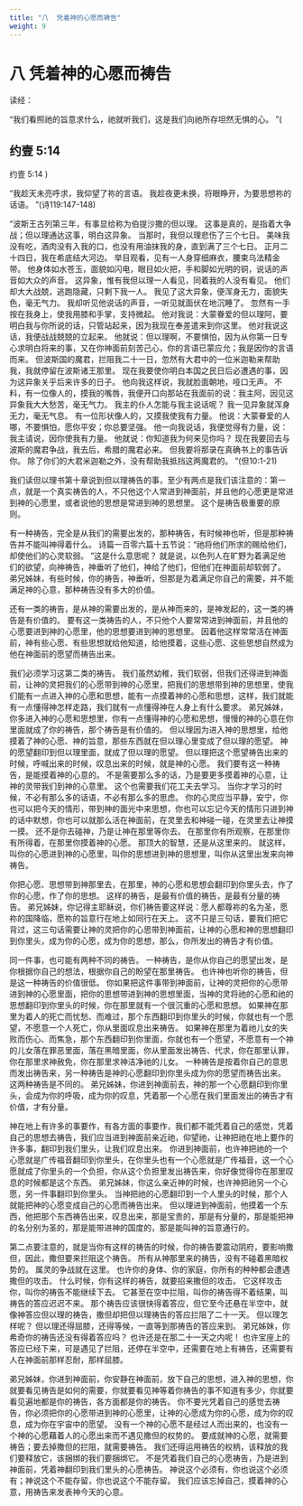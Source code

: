 ```yaml
---
title: "八  凭着神的心愿而祷告"
weight: 9
---
```


# 八 凭着神的心愿而祷告


读经：

“我们看照祂的旨意求什么，祂就听我们，这是我们向祂所存坦然无惧的心。
”(

## 约壹 5:14

约壹 5:14
)

“我趁天未亮呼求，我仰望了祢的言语。
我趁夜更未换，将眼睁开，为要思想祢的话语。
”(诗119:147-148)

“波斯王古列第三年，有事显给称为伯提沙撒的但以理。
这事是真的，是指着大争战；但以理通达这事，明白这异象。
当那时，我但以理悲伤了三个七日。
美味我没有吃，酒肉没有入我的口，也没有用油抹我的身，直到满了三个七日。
正月二十四日，我在希底结大河边。
举目观看，见有一人身穿细麻衣，腰束乌法精金带。
他身体如水苍玉，面貌如闪电，眼目如火把，手和脚如光明的铜，说话的声音如大众的声音。
这异象，惟有我但以理一人看见，同着我的人没有看见。
他们却大大战兢，逃跑隐藏，只剩下我一人。
我见了这大异象，便浑身无力，面貌失色，毫无气力。
我却听见他说话的声音，一听见就面伏在地沉睡了。
忽然有一手按在我身上，使我用膝和手掌，支持微起。
他对我说：大蒙眷爱的但以理阿，要明白我与你所说的话，只管站起来，因为我现在奉差遣来到你这里。
他对我说这话，我便战战兢兢的立起来。
他就说：但以理啊，不要惧怕，因为从你第一日专心求明白将来的事，又在你神面前刻苦己心，你的言语已蒙应允；我是因你的言语而来。
但波斯国的魔君，拦阻我二十一日，忽然有大君中的一位米迦勒来帮助我，我就停留在波斯诸王那里。
现在我要使你明白本国之民日后必遭遇的事，因为这异象关乎后来许多的日子。
他向我这样说，我就脸面朝地，哑口无声。
不料，有一位像人的，摸我的嘴唇，我便开口向那站在我面前的说：我主阿，因见这异象我大大愁苦，毫无气力。
我主的仆人怎能与我主说话呢？
我一见异象就浑身无力，毫无气息。
有一位形状像人的，又摸我使我有力量。
他说：大蒙眷爱的人哪，不要惧怕，愿你平安；你总要坚强。
他一向我说话，我便觉得有力量，说：我主请说，因你使我有力量。
他就说：你知道我为何来见你吗？
现在我要回去与波斯的魔君争战，我去后，希腊的魔君必来。
但我要将那录在真确书上的事告诉你。
除了你们的大君米迦勒之外，没有帮助我抵挡这两魔君的。
”(但10:1-21)

我们读但以理书第十章说到但以理祷告的事，至少有两点是我们该注意的：第一点，就是一个真实祷告的人，不只他这个人常进到神面前，并且他的心愿更是常进到神的心愿里，或者说他的思想是常进到神的思想里。
这个是祷告极重要的原则。

有一种祷告，完全是从我们的需要出发的，那种祷告，有时候神也听，但是那种祷告并不能叫神得着什么。
诗篇一百零六篇十五节说：“祂将他们所求的赐给他们，却使他们的心灵软弱。
”这是什么意思呢？
就是说，以色列人在旷野为着满足他们的欲望，向神祷告，神垂听了他们，神给了他们，但他们在神面前却软弱了。
弟兄姊妹，有些时候，你的祷告，神垂听，但那是为着满足你自己的需要，并不能满足神的心意，那种祷告没有多大的价值。

还有一类的祷告，是从神的需要出发的，是从神而来的，是神发起的，这一类的祷告是有价值的。
要有这一类祷告的人，不只他个人要常常进到神面前，并且他的心愿要进到神的心愿里，他的思想要进到神的思想里。
因着他这样常常活在神面前，神有些心愿、有些思想就给他知道，给他摸着，这些心愿、这些思想自然成为他在神面前的愿望而祷告出来。

我们必须学习这第二类的祷告。
我们虽然幼稚，我们软弱，但我们还得进到神面前，让神的灵把我们的心愿带到神的心愿里，把我们的思想带到神的思想里，使我们能有一点进入神的心愿和思想，能有一点摸着神的心愿和思想，这样，我们就能有一点懂得神怎样走路，我们就有一点懂得神在人身上有什么要求。
弟兄姊妹，你多进入神的心愿和思想里，你有一点懂得神的心愿和思想，慢慢的神的心意在你里面就成了你的祷告，那个祷告是有价值的。
但以理因为进入神的思想里，给他摸着了神的心愿、神的旨意，那些东西就在但以理心里变成了但以理的愿望。
神的愿望翻印到但以理里面，就成了但以理的愿望。
但以理把这个愿望祷告出来的时候，呼喊出来的时候，叹息出来的时候，就是神的心愿。
我们要有这一种祷告，是能摸着神的心意的。
不是需要那么多的话，乃是要更多摸着神的心意，让神的灵带我们到神的心意里。
这个也需要我们花工夫去学习。
当你才学习的时候，不必有那么多的话语，不必有那么多的思虑。
你的心灵应当平静，安宁，你也可以把今天的情形，带到神的面光中来思想，你也可以忘记今天的情形只进到神的话中默想，你也可以就那么活在神面前，在灵里去和神碰一碰，在灵里去让神摸一摸。
还不是你去碰神，乃是让神在那里等你去。
在那里你有所观察，在那里你有所得着，在那里你摸着神的心愿。
那顶大的智慧，还是从这里来的。
就这样，叫你的心愿进到神的心愿里，叫你的思想进到神的思想里，叫你从这里出发来向神祷告。

你把心愿、思想带到神那里去，在那里，神的心愿和思想会翻印到你里头去，作了你的心愿，作了你的思想。
这样的祷告，是最有价值的祷告，是最有分量的祷告。
弟兄姊妹，你记得主耶稣说，你们祷告要这样说：愿人都尊祢的名为圣，愿祢的国降临，愿祢的旨意行在地上如同行在天上。
这不只是三句话，要我们把它背过，这三句话需要让神的灵把你的心思带到神面前，让神的心愿和神的思想翻印到你里头，成为你的心愿，成为你的思想，那么，你所发出的祷告才有价值。

同一件事，也可能有两种不同的祷告。
一种祷告，是你从你自己的愿望出发，是你根据你自己的想法，根据你自己的盼望在那里祷告。
也许神也听你的祷告，但是这一种祷告的价值很低。
你如果把这件事带到神面前，让神的灵把你的心愿带进到神的心愿里面，把你的思想带进到神的思想里面，当神的灵将祂的心愿和祂的思想翻印到你里头的时候，你在那里就有一个很沉重的心愿和思想。
如果神在那里为着人的死亡而忧愁、而难过，那个东西翻印到你里头的时候，你就也有一个愿望，不愿意一个人死亡，你从里面叹息出来祷告。
如果神在那里为着祂儿女的失败而伤心、而焦急，那个东西翻印到你里面，你就也有一个愿望，不愿意有一个神的儿女落在罪恶里面，落在黑暗里面，你从里面发出祷告、代求，你在那里认罪，你在那里求神赦免，你在那里求神洁净祂的儿女。
一种祷告是按着你自己的意思而发出祷告来，另一种祷告是神的心愿翻印到你里头成为你的愿望而祷告出来。
这两种祷告是不同的。
弟兄姊妹，你进到神面前去，神的那一个心愿翻印到你里头，会成为你的呼吸，成为你的叹息，凭着那一个心愿在我们里面发出的祷告才有价值，才有分量。

神在地上有许多的事要作，有各方面的事要作，我们都不能凭着自己的感觉，凭着自己的思想去祷告，我们应当进到神面前亲近祂，仰望祂，让神把祂在地上要作的许多事，翻印到我们里头，让我们叹息出来。
你进到神面前，也许神把祂的一个心愿就是广传福音翻印到你里头，在你里头也有一个心愿就是广传福音，这一个心愿就成了你里头的一个负担，你从这个负担里发出祷告来，你好像觉得你在那里叹息的时候都是这个东西。
弟兄姊妹，你这么亲近神的时候，也许神把祂另一个心愿，另一件事翻印到你里头。
当神把祂的心愿翻印到一个人里头的时候，那个人就能把神的心愿变成自己的心愿而祷告出来。
但以理进到神面前，他摸着一个东西，他把那个东西祷告出来，叹息出来，那是宝贵的，那是有分量的，那是能把神的名分别为圣的，那是能带进神的国度的，那是能叫神的旨意通行的。

第二点要注意的，就是当你有这样的祷告的时候，你的祷告要震动阴府，要影响撒但，因此，撒但要来拦阻这个祷告。
所有从神那里来的祷告，没有不碰着黑暗权势的。
属灵的争战就在这里。
也许你的身体、你的家庭，你所有的种种都会遭遇撒但的攻击。
什么时候，你有这样的祷告，就要招来撒但的攻击。
它这样攻击你，叫你的祷告不能继续下去。
它甚至在空中拦阻，叫你的祷告得不着结果，叫祷告的答应迟迟不来。
那个祷告应该很快得着答应，但它至今还悬在半空中，就像神答应但以理的祷告，撒但却把但以理祷告的答应拦阻了二十一天。
但以理怎样呢？
但以理还得屈膝，还得等候，一直等到那祷告的答应来到。
弟兄姊妹，你希奇你的祷告还没有得着答应吗？
也许还是在那二十一天之内呢！
也许宝座上的答应已经下来，可是遇见了拦阻，还停在半空中，还需要在地上有祷告，还需要有人在神面前那样忍耐，那样屈膝。

弟兄姊妹，你进到神面前，你安静在神面前，放下自己的思想，进入神的思想，你就要看见祷告是如何的需要，你就要看见神等着你祷告的事不知道有多少，你就要看见遍地都是你的祷告，各方面都是你的祷告。
你不要光凭着自己的感觉去祷告，你必须把你的心愿带进到神的心愿里，让神的心愿成为你的心愿，成为你的叹息，成为你在宇宙中的愿望。
没有一个神的心愿不是经过人而出来的，也没有一个神的心愿藉着人的心愿出来而不遇见撒但的权势的。
要成就神的心愿，就需要祷告；要去掉撒但的拦阻，就需要祷告。
我们还得运用祷告的权柄，该释放的我们要释放它，该捆绑的我们要捆绑它。
不是凭着我们自己的心愿祷告，乃是进到神面前，凭着神翻印到我们里头的心愿祷告。
神说这个必须有，你也说这个必须有；神说这个不能存留，你也说这个不能存留。
我们应该忘掉自己，摸着神的心意，用祷告来发表神今天的心意。
